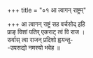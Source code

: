 +++
title = "०१ आ त्वागन् राष्ट्रम्"

+++
आ त्वागन् राष्ट्रं सह वर्चसोद् इहि  
प्राङ् विशां पतिर् एकराट् त्वं वि राज ।  
सर्वास् त्वा राजन् प्रदिशो ह्वयन्तु-  
-उपसद्यो नमस्यो भवेह ॥